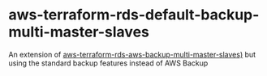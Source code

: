 # aws-terraform-rds-default-backup-multi-master-slaves
An extension of [aws-terraform-rds-aws-backup-multi-master-slaves)](https://github.com/rhysmeister/aws-terraform-rds-aws-backup-multi-master-slaves) but using the standard backup features instead of AWS Backup
